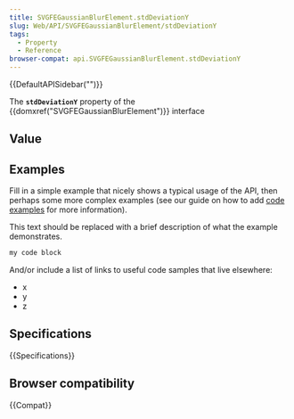 ```yaml
---
title: SVGFEGaussianBlurElement.stdDeviationY
slug: Web/API/SVGFEGaussianBlurElement/stdDeviationY
tags:
  - Property
  - Reference
browser-compat: api.SVGFEGaussianBlurElement.stdDeviationY
---
```

{{DefaultAPISidebar("")}}

The **`stdDeviationY`** property of the {{domxref("SVGFEGaussianBlurElement")}} interface 

## Value



## Examples

Fill in a simple example that nicely shows a typical usage of the API, then perhaps some more complex examples (see our guide on how to add [code examples](/en-US/docs/MDN/Contribute/Structures/Code_examples) for more information).

This text should be replaced with a brief description of what the example demonstrates.

```js
my code block
```

And/or include a list of links to useful code samples that live elsewhere:

*   x
*   y
*   z

## Specifications

{{Specifications}}

## Browser compatibility

{{Compat}}


